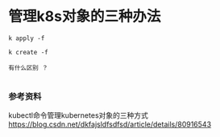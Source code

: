 #  管理k8s对象的三种办法

```
k apply -f 

k create -f 

有什么区别 ？


```




### 参考资料

kubectl命令管理kubernetes对象的三种方式
https://blog.csdn.net/dkfajsldfsdfsd/article/details/80916543   


